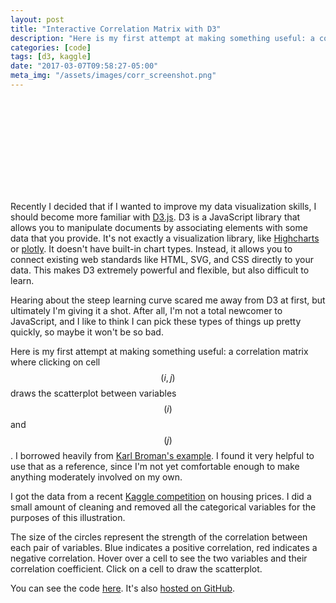 ```yaml
---
layout: post
title: "Interactive Correlation Matrix with D3"
description: "Here is my first attempt at making something useful: a correlation matrix where clicking on cell (i,j) draws the scatterplot between variables i and j."
categories: [code]
tags: [d3, kaggle]
date: "2017-03-07T09:58:27-05:00"
meta_img: "/assets/images/corr_screenshot.png"
---
```


<style>
    #canvas {
        margin-left: -20%;
    }

    .axis path,
    .axis line {
        fill: none;
        stroke: none;
        shape-rendering: crispEdges;
    }

    .axis text {
        font-family: sans-serif;
        font-size: 12px;
    }
</style>

<svg id="canvas"></svg>

Recently I decided that if I wanted to improve my data visualization skills, I should become more familiar with [D3.js](https://d3js.org). D3 is a JavaScript library that allows you to manipulate documents by associating elements with some data that you provide. It's not exactly a visualization library, like [Highcharts](http://www.highcharts.com/) or [plotly](https://plot.ly/javascript/). It doesn't have built-in chart types. Instead, it allows you to connect existing web standards like HTML, SVG, and CSS directly to your data. This makes D3 extremely powerful and flexible, but also difficult to learn.

Hearing about the steep learning curve scared me away from D3 at first, but ultimately I'm giving it a shot. After all, I'm not a total newcomer to JavaScript, and I like to think I can pick these types of things up pretty quickly, so maybe it won't be so bad.

Here is my first attempt at making something useful: a correlation matrix where clicking on cell $$(i,j)$$ draws the scatterplot between variables $$(i)$$ and $$(j)$$. I borrowed heavily from [Karl Broman's example](https://www.biostat.wisc.edu/~kbroman/D3/corr_w_scatter/). I found it very helpful to use that as a reference, since I'm not yet comfortable enough to make anything moderately involved on my own.

I got the data from a recent [Kaggle competition](https://www.kaggle.com/c/house-prices-advanced-regression-techniques) on housing prices. I did a small amount of cleaning and removed all the categorical variables for the purposes of this illustration.

The size of the circles represent the strength of the correlation between each pair of variables. Blue indicates a positive correlation, red indicates a negative correlation. Hover over a cell to see the two variables and their correlation coefficient. Click on a cell to draw the scatterplot.

You can see the code [here](https://bl.ocks.org/ensley/b289692852c62912208b4ea5b3c8ae68). It's also [hosted on GitHub](https://github.com/ensley/d3/tree/master/correlation).

<script src="//d3js.org/d3.v3.min.js"></script>
<script type='text/javascript'>

    var w = 500,
        h = 500;
    
    var margin = {top: 50, right: 20, bottom: 70, left: 20};
    var pad = 80;
    var width = 2 * w + pad;

    var svg = d3.select('#canvas')
        .attr({
            'width': width + margin.left + margin.right,
            'height': h + margin.top + margin.bottom
        })
        .append('g')
        .attr({
            'transform': 'translate(' + margin.left + ',' + margin.top + ')',
            'width': width,
            'height': h
        });

    var corrplot = svg.append('g')
        .attr({
            'id': 'corrplot'
        });

    var scatterplot = svg.append('g')
        .attr({
            'id': 'scatterplot',
            'transform': 'translate(' + (w + pad) + ',0)'
        });

    corrplot.append('text')
        .text('Correlation matrix')
        .attr({
            'class': 'plottitle',
            'x': w/2,
            'y': -margin.top/2,
            'dominant-baseline': 'middle',
            'text-anchor': 'middle'
        });

    scatterplot.append('text')
        .text('Scatter plot')
        .attr({
            'class': 'plottitle',
            'x': w/2,
            'y': -margin.top/2,
            'dominant-baseline': 'middle',
            'text-anchor': 'middle'
        });

    var corXscale = d3.scale.ordinal().rangeRoundBands([0,w]),
        corYscale = d3.scale.ordinal().rangeRoundBands([h,0]),
        corColScale = d3.scale.linear().domain([-1,0,1]).range(['crimson','white','slateblue']);
    var corRscale = d3.scale.sqrt().domain([0,1]);

    d3.json('/assets/data/d3-correlation-data/housing.json', function(err, data) {
        var nind = data.ind.length,
            nvar = data.vars.length;

        corXscale.domain(d3.range(nvar));
        corYscale.domain(d3.range(nvar));
        corRscale.range([0,0.5*corXscale.rangeBand()]);

        var corr = [];
        for (var i = 0; i < data.corr.length; ++i) {
            for (var j = 0; j < data.corr[i].length; ++j) {
                corr.push({row: i, col: j, value:data.corr[i][j]});
            }
        }

        var cells = corrplot.append('g')
            .attr('id', 'cells')
            .selectAll('empty')
            .data(corr)
            .enter().append('g')
            .attr({
                'class': 'cell'
            })
            .style('pointer-events', 'all');

        var rects = cells.append('rect')
            .attr({
                'x': function(d) { return corXscale(d.col); },
                'y': function(d) { return corXscale(d.row); },
                'width': corXscale.rangeBand(),
                'height': corYscale.rangeBand(),
                'fill': 'none',
                'stroke': 'none',
                'stroke-width': '1'
            });

        var circles = cells.append('circle')
            .attr('cx', function(d) {return corXscale(d.col) + 0.5*corXscale.rangeBand(); })
            .attr('cy', function(d) {return corXscale(d.row) + 0.5*corYscale.rangeBand(); })
            .attr('r', function(d) {return corRscale(Math.abs(d.value)); })
            .style('fill', function(d) { return corColScale(d.value); });

        corrplot.selectAll('g.cell')
            .on('mouseover', function(d) {
                d3.select(this)
                    .select('rect')
                    .attr('stroke', 'black');

                var xPos = parseFloat(d3.select(this).select('rect').attr('x'));
                var yPos = parseFloat(d3.select(this).select('rect').attr('y'));

                corrplot.append('text')
                    .attr({
                        'class': 'corrlabel',
                        'x': corXscale(d.col),
                        'y': h + margin.bottom*0.2
                    })
                    .text(data.vars[d.col])
                    .attr({
                        'dominant-baseline': 'middle',
                        'text-anchor': 'middle'
                    });

                corrplot.append('text')
                    .attr({
                        'class': 'corrlabel'
                        // 'x': -margin.left*0.1,
                        // 'y': corXscale(d.row)
                    })
                    .text(data.vars[d.row])
                    .attr({
                        'dominant-baseline': 'middle',
                        'text-anchor': 'middle',
                        'transform': 'translate(' + (-margin.left*0.1) + ',' + corXscale(d.row) + ')rotate(270)'
                    });

                corrplot.append('rect')
                    .attr({
                        'class': 'tooltip',
                        'x': xPos + 10,
                        'y': yPos - 30,
                        'width': 40,
                        'height': 20,
                        'fill': 'rgba(200, 200, 200, 0.5)',
                        'stroke': 'black'
                    });

                corrplot.append('text')
                    .attr({
                        'class': 'tooltip',
                        'x': xPos + 30,
                        'y': yPos - 15,
                        'text-anchor': 'middle',
                        'font-family': 'sans-serif',
                        'font-size': '14px',
                        'font-weight': 'bold',
                        'fill': 'black'
                    })
                    .text(d3.format('.2f')(d.value));
            })
            .on('mouseout', function(d) {
                d3.select('#corrtext').remove();
                d3.selectAll('.corrlabel').remove();
                d3.select(this)
                    .select('rect')
                    .attr('stroke', 'none');
                //Hide the tooltip
                d3.selectAll('.tooltip').remove();
            })
            .on('click', function(d) {
                drawScatter(d.col, d.row);
            });

        var drawScatter = function(col, row) {
            console.log('column ' + col + ', row ' + row);

            d3.selectAll('.points').remove();
            d3.selectAll('.axis').remove();
            d3.selectAll('.scatterlabel').remove();

            var xScale = d3.scale.linear()
                .domain(d3.extent(data.dat[col]))
                .range([0, w]);
            var yScale = d3.scale.linear()
                .domain(d3.extent(data.dat[row]))
                .range([h, 0]);

            var xAxis = d3.svg.axis()
                .scale(xScale)
                .orient('bottom')
                .ticks(5);

            var yAxis = d3.svg.axis()
                .scale(yScale)
                .orient('left');

            scatterplot.append('g')
                .attr('class', 'points')
                .selectAll('empty')
                .data(d3.range(nind))
                .enter().append('circle')
                .attr({
                    'class': 'point',
                    'cx': function(d) {
                        return xScale(data.dat[col][d]);
                    },
                    'cy': function(d) {
                        return yScale(data.dat[row][d]);
                    },
                    'r': 2,
                    'stroke': 'none',
                    'fill': 'black'
                });

            scatterplot.append('g')
                .attr('class', 'x axis')
                .attr('transform', 'translate(0,' + h + ')')
                .call(xAxis);

            scatterplot.append('g')
                .attr('class', 'y axis')
                .call(yAxis);

            scatterplot.append('text')
                .text(data.vars[col])
                .attr({
                    'class': 'scatterlabel',
                    'x': w/2,
                    'y': h + margin.bottom/2,
                    'text-anchor': 'middle',
                    'dominant-baseline': 'middle'
                });

            scatterplot.append('text')
                .text(data.vars[row])
                .attr({
                    'class': 'scatterlabel',
                    'transform': 'translate(' + (-pad/1.25) + ',' + (h/2) + ')rotate(270)',
                    'dominant-baseline': 'middle',
                    'text-anchor': 'middle'
                });

        }
    });



</script>